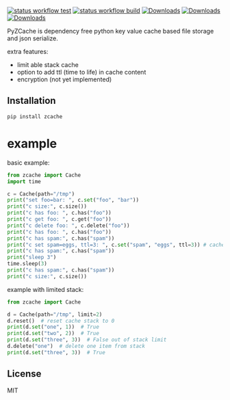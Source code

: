 [![status workflow test](https://github.com/guangrei/PyZcache/actions/workflows/python-app.yml/badge.svg)](https://github.com/guangrei/PyZcache/actions) [![status workflow build](https://github.com/guangrei/PyZcache/actions/workflows/release_to_pypi.yml/badge.svg)](https://github.com/guangrei/PyZcache/actions)
[![Downloads](https://static.pepy.tech/badge/zcache)](https://pepy.tech/project/zcache)
[![Downloads](https://static.pepy.tech/badge/zcache/month)](https://pepy.tech/project/zcache)
[![Downloads](https://static.pepy.tech/badge/zcache/week)](https://pepy.tech/project/zcache)

PyZCache is dependency free python key value cache based file storage and json serialize.

extra features:
- limit able stack cache
- option to add ttl (time to life) in cache content
- encryption (not yet implemented)

## Installation
```
pip install zcache
```
# example

basic example:
```python
from zcache import Cache
import time

c = Cache(path="/tmp")
print("set foo=bar: ", c.set("foo", "bar"))
print("c size:", c.size())
print("c has foo: ", c.has("foo"))
print("c get foo: ", c.get("foo"))
print("c delete foo: ", c.delete("foo"))
print("c has foo: ", c.has("foo"))
print("c has spam:", c.has("spam"))
print("c set spam=eggs, ttl=3: ", c.set("spam", "eggs", ttl=3)) # cache with ttl
print("c has spam:", c.has("spam"))
print("sleep 3")
time.sleep(3)
print("c has spam:", c.has("spam"))
print("c size:", c.size())
```
example with limited stack:
```python
from zcache import Cache

d = Cache(path="/tmp", limit=2)
d.reset()  # reset cache stack to 0
print(d.set("one", 1))  # True
print(d.set("two", 2))  # True
print(d.set("three", 3))  # False out of stack limit
d.delete("one")  # delete one item from stack
print(d.set("three", 3))  # True
```
## License

MIT
